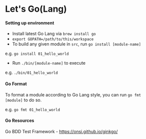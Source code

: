 # Let's Go(Lang)

#### Setting up environment

-  Install latest Go Lang via `brew install go`
- `export GOPATH=/path/to/this/workspace`
- To build any given module in `src`, run `go install [module-name]`

e.g. `go install 01_hello_world`

- Run `./bin/[module-name]` to execute

e.g. `./bin/01_hello_world`

#### Go Format

To format a module according to Go Lang style, you can run
`go fmt [module]` to do so.

e.g. `go fmt 01_hello_world`

#### Go Resources

Go BDD Test Framework - https://onsi.github.io/ginkgo/